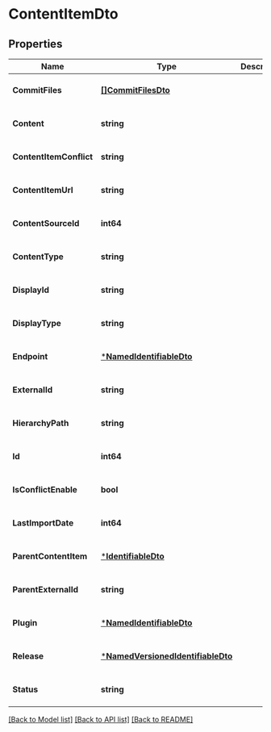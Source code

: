 # ContentItemDto

## Properties
Name | Type | Description | Notes
------------ | ------------- | ------------- | -------------
**CommitFiles** | [**[]CommitFilesDto**](CommitFilesDto.md) |  | [optional] [default to null]
**Content** | **string** |  | [optional] [default to null]
**ContentItemConflict** | **string** |  | [optional] [default to null]
**ContentItemUrl** | **string** |  | [optional] [default to null]
**ContentSourceId** | **int64** |  | [optional] [default to null]
**ContentType** | **string** |  | [optional] [default to null]
**DisplayId** | **string** |  | [optional] [default to null]
**DisplayType** | **string** |  | [optional] [default to null]
**Endpoint** | [***NamedIdentifiableDto**](NamedIdentifiableDto.md) |  | [optional] [default to null]
**ExternalId** | **string** |  | [optional] [default to null]
**HierarchyPath** | **string** |  | [optional] [default to null]
**Id** | **int64** |  | [optional] [default to null]
**IsConflictEnable** | **bool** |  | [optional] [default to null]
**LastImportDate** | **int64** |  | [optional] [default to null]
**ParentContentItem** | [***IdentifiableDto**](IdentifiableDto.md) |  | [optional] [default to null]
**ParentExternalId** | **string** |  | [optional] [default to null]
**Plugin** | [***NamedIdentifiableDto**](NamedIdentifiableDto.md) |  | [optional] [default to null]
**Release** | [***NamedVersionedIdentifiableDto**](NamedVersionedIdentifiableDto.md) |  | [optional] [default to null]
**Status** | **string** |  | [optional] [default to null]

[[Back to Model list]](../README.md#documentation-for-models) [[Back to API list]](../README.md#documentation-for-api-endpoints) [[Back to README]](../README.md)


